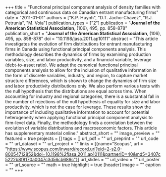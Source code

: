 +++
title = "Functional principal component analysis of density families with categorical and continuous data on Canadian entrant manufacturing firms"
date = "2011-01-01"
authors = ["K.P. Huynh", "D.T. Jacho-Chavez", "R.J. Petrunia", "M. Voia"]
publication_types = ["2"]
publication = "**Journal of the American Statistical Association**, (106), 495, pp. 858-878"
publication_short = "**Journal of the American Statistical Association**, (106), 495, pp. 858-878"
doi = "10.1198/jasa.2011.ap10111"
abstract = "This article investigates the evolution of firm distributions for entrant manufacturing firms in Canada using functional principal components analysis. This methodology describes the dynamics of firms by examining production variables, size, and labor productivity, and a financial variable, leverage (debt-to-asset ratio). We adapt the canonical functional principal components analysis to allow for the inclusion of qualitative information in the form of discrete variables, industry, and region, to capture market structure differences, which is shown to change the dynamics of firm size and labor productivity distributions only. We also perform various tests with the null hypothesis that the distributions are equal across time. When accounting for industry and regional categories, there is a substantial fall in the number of rejections of the null hypothesis of equality for size and labor productivity, which is not the case for leverage. These results show the importance of including qualitative information to account for potential heterogeneity when applying functional principal component analysis to firm-level data. Finally, the methodology finds a correlation between the evolution of variable distributions and macroeconomic factors. This article has supplementary material online."
abstract_short = ""
image_preview = ""
featured = true
projects = []
tags = []
url_pdf = ""
url_preprint = ""
url_code = ""
url_dataset = ""
url_project = ""
links = [{name="Scopus", url = "https://www.scopus.com/inward/record.uri?eid=2-s2.0-80054712852&doi=10.1198%2fjasa.2011.ap10111&partnerID=40&md5=3407c5222b8f8170a0047c3d56cb689c"}]
url_slides = ""
url_video = ""
url_poster = ""
url_source = ""
math = true
highlight = true
[header]
image = ""
caption = ""
+++
